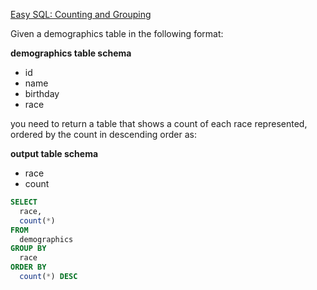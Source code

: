 [Easy SQL: Counting and Grouping](https://www.codewars.com/kata/594633020a561e329a0000a2)

Given a demographics table in the following format:

**demographics table schema**

- id
- name
- birthday
- race

you need to return a table that shows a count of each race represented, ordered by the count in descending order as:

**output table schema**

- race
- count

```sql
SELECT
  race,
  count(*)
FROM
  demographics
GROUP BY
  race
ORDER BY
  count(*) DESC
```